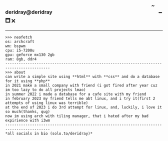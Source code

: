 ### ⠀⠀⠀⠀⠀⠀⠀⠀⠀⠀⠀⠀⠀⠀⠀⠀⠀⠀⠀⠀⠀⠀⠀⠀⠀⠀⠀⠀⠀⠀⠀⠀⠀⠀⠀⠀⠀⠀⠀~ deridray@deridray ⠀⠀⠀⠀⠀⠀⠀⠀⠀⠀⠀⠀⠀⠀⠀⠀⠀⠀⠀⠀⠀⠀⠀⠀⠀⠀⠀⠀🗕 🗖 🗙
------------------------------------------------------------------------------------------
```
>>> neofetch
os: archcraft
wm: bspwm
cpu: i5-7200u
gpu: geforce mx130 2gb
ram: 8gb, ddr4
------------------------------------------------------------------------------------------
>>> about
can write a simple site using **html** with **css** and do a database for it using **php**
in 2021 make a small company with friend (i got fired after year cuz im too lazy to do all projects lmao)
in summer 2022 i made a database for a cafe site with my friend
in february 2023 my friend tells me abt linux, and i try it(first 2 attempts of using linux was terrible)
at the end of 2023 i do 3rd attempt for linux, and, luckily, i love it so much(thanks, qug)
now im using arch with tiling manager, that i hated after my bad expirience with i3wm
------------------------------------------------------------------------------------------
*all socials in bio (solo.to/deridray)*
```
